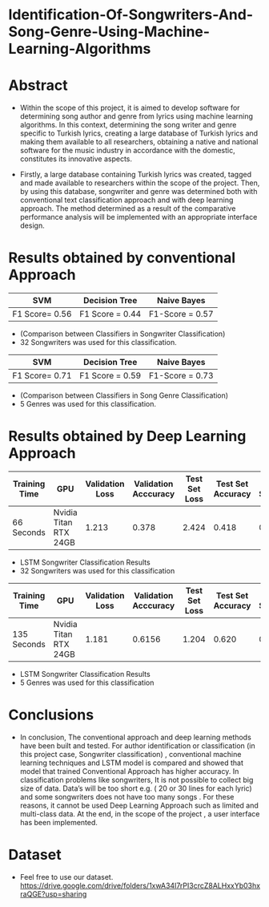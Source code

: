 # Identification-Of-Songwriters-And-Song-Genre-Using-Machine-Learning-Algorithms

# Abstract
- Within the scope of this project, it is aimed to develop software for
determining song author and genre from lyrics using machine learning algorithms. In this context, determining the song writer and genre specific to Turkish lyrics, creating a large database of Turkish lyrics and making them available to all researchers, obtaining a native and national software for the music industry in accordance with the domestic, constitutes its innovative aspects.

- Firstly, a large database containing Turkish lyrics was created, tagged and made available to researchers within the scope of the project. Then, by using this database, songwriter and genre was determined both with conventional text classification approach and with deep learning approach. The method determined as a result of the comparative performance analysis will be implemented with an appropriate interface design.


# Results obtained by conventional Approach

|SVM             |Decision Tree                  |Naive Bayes                  |
|----------------|-------------------------------|-----------------------------|
|F1 Score= 0.56  |F1 Score = 0.44                |F1-Score = 0.57              |

- (Comparison between Classifiers in Songwriter Classification) 
- 32 Songwriters was used for this classification.

|SVM             |Decision Tree                  |Naive Bayes                  |
|----------------|-------------------------------|-----------------------------|
|F1 Score= 0.71  |F1 Score = 0.59                |F1-Score = 0.73              |

- (Comparison between Classifiers in Song Genre Classification)
- 5 Genres was used for this classification.

# Results obtained by Deep Learning Approach

|Training Time   |GPU                   |Validation Loss       |Validation Acccuracy  |Test Set Loss      |Test Set Accuracy  |F- Score           |
|----------------|----------------------|----------------------|----------------------|-------------------|-------------------|-------------------|
|66 Seconds      |Nvidia Titan RTX 24GB |1.213                 |0.378                 |2.424              |0.418              |0.39               |

- LSTM Songwriter Classification Results
- 32 Songwriters was used for this classification

|Training Time   |GPU                   |Validation Loss       |Validation Acccuracy  |Test Set Loss      |Test Set Accuracy  |F- Score           |
|----------------|----------------------|----------------------|----------------------|-------------------|-------------------|-------------------|
|135 Seconds     |Nvidia Titan RTX 24GB |1.181                 |0.6156                |1.204              |0.620              |0.62               |

- LSTM Songwriter Classification Results
- 5 Genres was used for this classification

# Conclusions 

- In conclusion, The conventional approach and deep learning methods have been built and tested. For author identification or classification (in this project case, Songwriter classification) , conventional machine learning techniques and LSTM model is compared and showed that model that trained Conventional Approach has higher accuracy. In classification problems like songwriters, It is not possible to collect big size of data. Data’s will be too short e.g. ( 20 or 30 lines for each lyric) and some songwriters does not have too many songs . For these reasons, it cannot be used Deep Learning Approach such as limited  and multi-class data.  At the end, in the scope of the project , a user interface has been implemented. 

# Dataset
- Feel free to use our dataset. 
https://drive.google.com/drive/folders/1xwA34I7rPI3crcZ8ALHxxYb03hxraQGE?usp=sharing
